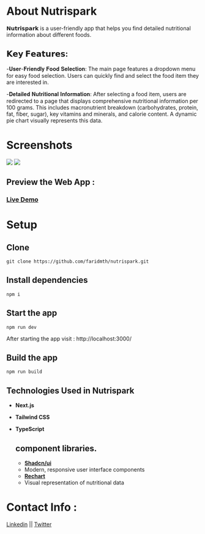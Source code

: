 # About Nutrispark
𝗡𝘂𝘁𝗿𝗶𝘀𝗽𝗮𝗿𝗸 is a user-friendly app that helps you find detailed nutritional information about different foods. 

## 𝗞𝗲𝘆 𝗙𝗲𝗮𝘁𝘂𝗿𝗲𝘀:<br>
-𝐔𝐬𝐞𝐫-𝐅𝐫𝐢𝐞𝐧𝐝𝐥𝐲 𝐅𝐨𝐨𝐝 𝐒𝐞𝐥𝐞𝐜𝐭𝐢𝐨𝐧: The main page features a dropdown menu for easy food selection. Users can quickly find and select the food item they are interested in.<br>

-𝐃𝐞𝐭𝐚𝐢𝐥𝐞𝐝 𝐍𝐮𝐭𝐫𝐢𝐭𝐢𝐨𝐧𝐚𝐥 𝐈𝐧𝐟𝐨𝐫𝐦𝐚𝐭𝐢𝐨𝐧: After selecting a food item, users are redirected to a page that displays comprehensive nutritional information per 100 grams. This includes macronutrient breakdown (carbohydrates, protein, fat, fiber, sugar), key vitamins and minerals, and calorie content. A dynamic pie chart visually represents this data.

# Screenshots
<img src="https://github.com/user-attachments/assets/cf37e245-6e8e-4d91-8f99-c68dad233b23"/>
<img src="https://github.com/user-attachments/assets/683ce37f-a6ad-43f2-a5cc-5b18446f457d"/>

## Preview the Web App : 

### [Live Demo](https://nutrispark.vercel.app/) 



# Setup 
## Clone
```
git clone https://github.com/faridmth/nutrispark.git
```
## Install dependencies
```
npm i
```
## Start the app
```
npm run dev
```
After starting the app visit : http://localhost:3000/
## Build the app
```
npm run build
```

## Technologies Used in Nutrispark

- **Next.js**

- **Tailwind CSS**

- **TypeScript**
  
  ##  component libraries.
  - **[Shadcn/ui](https://ui.shadcn.com/)** 
  - Modern, responsive user interface components
  - **[Rechart](https://recharts.org/en-US/)** 
  - Visual representation of nutritional data


# Contact Info : 
[Linkedin](https://www.linkedin.com/in/farid-methia/) || [Twitter](https://twitter.com/farid_mth)



